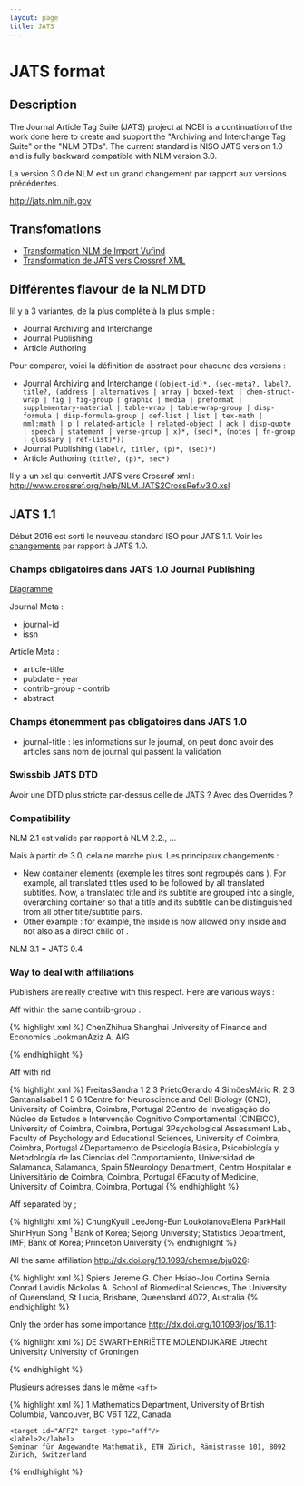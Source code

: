 ```yaml
---
layout: page
title: JATS
---
```

# JATS format

## Description

The Journal Article Tag Suite (JATS) project at NCBI is a continuation of the work done here to create and support the "Archiving and Interchange Tag Suite" or the "NLM DTDs". The current standard is NISO JATS version 1.0 and is fully backward compatible with NLM version 3.0.

La version 3.0 de NLM est un grand changement par rapport aux versions précédentes.

<http://jats.nlm.nih.gov>

## Transfomations

 * [Transformation NLM de Import Vufind](https://github.com/vufind-org/vufind/blob/master/import/xsl/nlm_ojs.xsl)
 * [Transformation de JATS vers Crossref XML](http://help.crossref.org/nlm-to-crossref-conversion)

## Différentes flavour de la NLM DTD

Iil y a 3 variantes, de la plus complète à la plus simple :
 * Journal Archiving and Interchange
 * Journal Publishing
 * Article Authoring

Pour comparer, voici la définition de abstract pour chacune des versions :

* Journal Archiving and Interchange `((object-id)*, (sec-meta?, label?, title?, (address | alternatives | array | boxed-text | chem-struct-wrap | fig | fig-group | graphic | media | preformat | supplementary-material | table-wrap | table-wrap-group | disp-formula | disp-formula-group | def-list | list | tex-math | mml:math | p | related-article | related-object | ack | disp-quote | speech | statement | verse-group | x)*, (sec)*, (notes | fn-group | glossary | ref-list)*))`
* Journal Publishing `(label?, title?, (p)*, (sec)*)`
* Article Authoring `(title?, (p)*, sec*)`

Il y a un xsl qui convertit JATS vers Crossref xml : <http://www.crossref.org/help/NLM.JATS2CrossRef.v3.0.xsl>

## JATS 1.1

Début 2016 est sorti le nouveau standard ISO pour JATS 1.1. Voir les [changements](http://www.niso.org/apps/group_public/download.php/14543/JATS-SC-Recommendations-1.1.pdf) par rapport à JATS 1.0.

### Champs obligatoires dans JATS 1.0 Journal Publishing

[Diagramme](http://jats.nlm.nih.gov/publishing/tag-library/1.0/n-hqa2.html)

Journal Meta :

 * journal-id
 * issn

Article Meta :

* article-title
* pubdate - year
* contrib-group - contrib
* abstract

### Champs étonemment pas obligatoires dans JATS 1.0

 * journal-title : les informations sur le journal, on peut donc avoir des articles sans nom de journal qui passent la validation

### Swissbib JATS DTD

Avoir une DTD plus stricte par-dessus celle de JATS ? Avec des Overrides ?

### Compatibility

NLM 2.1 est valide par rapport à NLM 2.2., ...

Mais à partir de 3.0, cela ne marche plus. Les principaux changements :

 * New container elements (exemple les titres sont regroupés dans <title-group>). For example, all translated titles used to be followed by all translated subtitles. Now, a translated title and its subtitle are grouped into a single, overarching container so that a title and its subtitle can be distinguished from all other title/subtitle pairs.
 * Other example : for example, the <copyright-statement> inside <article-meta> is now allowed only inside <permissions> and not also as a direct child of <article-meta>.

NLM 3.1 = JATS 0.4


### Way to deal with affiliations

Publishers are really creative with this respect. Here are various ways :

Aff within the same contrib-group :

{% highlight xml %}
<contrib-group>
<contrib contrib-type="author" corresp="yes" xlink:type="simple">
<name name-style="western"><surname>Chen</surname><given-names>Zhihua</given-names></name>
</contrib>
<aff>Shanghai University of Finance and Economics</aff>
</contrib-group>
<contrib-group>
<contrib contrib-type="author" xlink:type="simple">
<name name-style="western"><surname>Lookman</surname><given-names>Aziz A.</given-names></name>
</contrib>
<aff>AIG</aff>
</contrib-group>

{% endhighlight %}

Aff with rid

{% highlight xml %}
<contrib-group>
<contrib contrib-type="author" xlink:type="simple">
<name name-style="western"><surname>Freitas</surname><given-names>Sandra</given-names></name>
<xref ref-type="aff" rid="af1">1</xref>
<xref ref-type="aff" rid="af2">2</xref>
<xref ref-type="aff" rid="af3">3</xref>
</contrib>
<contrib contrib-type="author" xlink:type="simple">
<name name-style="western"><surname>Prieto</surname><given-names>Gerardo</given-names></name>
<xref ref-type="aff" rid="af4">4</xref>
</contrib>
<contrib contrib-type="author" xlink:type="simple">
<name name-style="western"><surname>Simões</surname><given-names>Mário R.</given-names></name>
<xref ref-type="aff" rid="af2">2</xref>
<xref ref-type="aff" rid="af3">3</xref>
</contrib>
<contrib contrib-type="author" xlink:type="simple">
<name name-style="western"><surname>Santana</surname><given-names>Isabel</given-names></name>
<xref ref-type="aff" rid="af1">1</xref>
<xref ref-type="aff" rid="af5">5</xref>
<xref ref-type="aff" rid="af6">6</xref>
</contrib>
<aff id="af1"><label>1</label><addr-line>Centre for Neuroscience and Cell Biology (CNC)</addr-line>, <institution xlink:type="simple">University of Coimbra</institution>, <addr-line>Coimbra</addr-line>, <country>Portugal</country></aff>
<aff id="af2"><label>2</label><institution xlink:type="simple">Centro de Investigação do Núcleo de Estudos e Intervenção Cognitivo Comportamental (CINEICC)</institution>, <institution xlink:type="simple">University of Coimbra</institution>, <addr-line>Coimbra</addr-line>, <country>Portugal</country></aff>
<aff id="af3"><label>3</label><addr-line>Psychological Assessment Lab., Faculty of Psychology and Educational Sciences</addr-line>, <institution xlink:type="simple">University of Coimbra</institution>, <addr-line>Coimbra</addr-line>, <country>Portugal</country></aff>
<aff id="af4"><label>4</label><addr-line>Departamento de Psicología Básica, Psicobiología y Metodología de las Ciencias del Comportamiento</addr-line>, <institution xlink:type="simple">Universidad de Salamanca</institution>, <addr-line>Salamanca</addr-line>, <country>Spain</country></aff>
<aff id="af5"><label>5</label><addr-line>Neurology Department</addr-line>, <institution xlink:type="simple">Centro Hospitalar e Universitário de Coimbra</institution>, <addr-line>Coimbra</addr-line>, <country>Portugal</country></aff>
<aff id="af6"><label>6</label><addr-line>Faculty of Medicine</addr-line>, <institution xlink:type="simple">University of Coimbra</institution>, <addr-line>Coimbra</addr-line>, <country>Portugal</country></aff>
</contrib-group>
{% endhighlight %}

Aff separated by ;

{% highlight xml %}
<contrib-group>
<contrib contrib-type="author" corresp="yes" xlink:type="simple">
<name name-style="western"><surname>Chung</surname><given-names>Kyuil</given-names></name>
</contrib>
<contrib contrib-type="author" xlink:type="simple">
<name name-style="western"><surname>Lee</surname><given-names>Jong-Eun</given-names></name>
</contrib>
<contrib contrib-type="author" xlink:type="simple">
<name name-style="western"><surname>Loukoianova</surname><given-names>Elena</given-names></name>
</contrib>
<contrib contrib-type="author" xlink:type="simple">
<name name-style="western"><surname>Park</surname><given-names>Hail</given-names></name>
</contrib>
<contrib contrib-type="author" xlink:type="simple">
<name name-style="western"><surname>Shin</surname><given-names>Hyun Song</given-names></name>
<xref ref-type="fn" rid="eiv002-FN1"><sup>1</sup></xref>
</contrib>
<aff>Bank of Korea; Sejong University; Statistics Department, IMF; Bank of Korea; Princeton University</aff>
</contrib-group>
{% endhighlight %}

All the same affiliation <http://dx.doi.org/10.1093/chemse/bju026>:

{% highlight xml %}
<contrib-group>
<contrib contrib-type="author" corresp="no" xlink:type="simple">
<name name-style="western">
<surname>Spiers</surname>
<given-names>Jereme G.</given-names>
</name>
</contrib>
<contrib contrib-type="author" corresp="no" xlink:type="simple">
<name name-style="western">
<surname>Chen</surname>
<given-names>Hsiao-Jou Cortina</given-names>
</name>
</contrib>
<contrib contrib-type="author" corresp="no" xlink:type="simple">
<name name-style="western">
<surname>Sernia</surname>
<given-names>Conrad</given-names>
</name>
</contrib>
<contrib contrib-type="author" corresp="yes" xlink:type="simple">
<name name-style="western">
<surname>Lavidis</surname>
<given-names>Nickolas A.</given-names>
</name>
</contrib>
<aff id="AF0001">
<institution xlink:type="simple">School of Biomedical Sciences, The University of Queensland</institution>, <addr-line>St Lucia</addr-line>, <addr-line>Brisbane, Queensland 4072</addr-line>, <country>Australia </country>
</aff>
</contrib-group>
{% endhighlight %}

Only the order has some importance <http://dx.doi.org/10.1093/jos/16.1.1>:

{% highlight xml %}
<contrib-group>
    <contrib contrib-type="author" xlink:type="simple">
        <name name-style="western"><surname>DE SWART</surname><given-names>HENRIËTTE</given-names></name>
    </contrib>
    <contrib contrib-type="author" xlink:type="simple">
        <name name-style="western"><surname>MOLENDIJK</surname><given-names>ARIE</given-names></name>
    </contrib>
    <aff><institution xlink:type="simple">Utrecht University</institution></aff>
    <aff><institution xlink:type="simple">University of Groningen</institution></aff>
</contrib-group>

{% endhighlight %}

Plusieurs adresses dans le même `<aff>`

{% highlight xml %}
<aff>
    <target id="AFF1" target-type="aff"/>
    <label>1</label>
    Mathematics Department, University of British Columbia, Vancouver, BC V6T 1Z2, Canada

    <target id="AFF2" target-type="aff"/>
    <label>2</label>
    Seminar für Angewandte Mathematik, ETH Zürich, Rämistrasse 101, 8092 Zürich, Switzerland
</aff>
{% endhighlight %}
